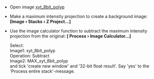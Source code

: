 - Open image [xyt_8bit_polyp](https://github.com/NEUBIAS/training-resources/raw/master/image_data/xyt_8bit_polyp.tif)
- Make a maximum intensity projection to create a background image:
  **[Image › Stacks › Z Project...]**
- Use the image calculator function to subtract the maximum intensity projection from the original:
  **[ Process › Image Calculator...]**

    Select:\
    Image1: xyt_8bit_polyp\
    Operation: Subtract\
    Image2: MAX_xyt_8bit_polyp\
        and tick 'create new window' and '32-bit float result'. Say 'yes' to the 'Process entire stack'-message.
